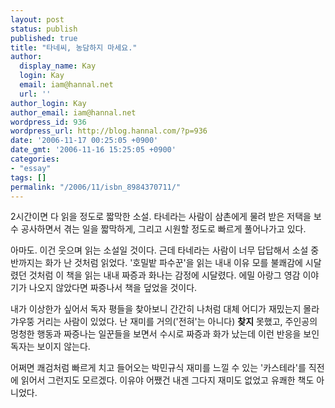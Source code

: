 ```yaml
---
layout: post
status: publish
published: true
title: "타네씨, 농담하지 마세요."
author:
  display_name: Kay
  login: Kay
  email: iam@hannal.net
  url: ''
author_login: Kay
author_email: iam@hannal.net
wordpress_id: 936
wordpress_url: http://blog.hannal.com/?p=936
date: '2006-11-17 00:25:05 +0900'
date_gmt: '2006-11-16 15:25:05 +0900'
categories:
- "essay"
tags: []
permalink: "/2006/11/isbn_8984370711/"
---
```

<p>2시간이면 다 읽을 정도로 짧막한 소설. 타네라는 사람이 삼촌에게 물려 받은 저택을 보수 공사하면서 겪는 일을 짧막하게, 그리고 시원할 정도로 빠르게 풀어나가고 있다.</p>
<p>아마도. 이건 웃으며 읽는 소설일 것이다. 근데 타네라는 사람이 너무 답답해서 소설 중반까지는 화가 난 것처럼 읽었다. '호밀밭 파수꾼'을 읽는 내내 이유 모를 불쾌감에 시달렸던 것처럼 이 책을 읽는 내내 짜증과 화나는 감정에 시달렸다. 에밀 아랑그 영감 이야기가 나오지 않았다면 짜증나서 책을 덮었을 것이다.</p>
<p>내가 이상한가 싶어서 독자 평들을 찾아보니 간간히 나처럼 대체 어디가 재밌는지 몰라 갸우뚱 거리는 사람이 있었다. 난 재미를 거의('전혀'는 아니다) <strong>찾지</strong> 못했고, 주인공의 멍청한 행동과 짜증나는 일꾼들을 보면서 수시로 짜증과 화가 났는데 이런 반응을 보인 독자는 보이지 않는다.</p>
<p>어쩌면 쾌검처럼 빠르게 치고 들어오는 박민규식 재미를 느낄 수 있는 '카스테라'를 직전에 읽어서 그런지도 모르겠다. 이유야 어쨌건 내겐 그다지 재미도 없었고 유쾌한 책도 아니었다.</p>

